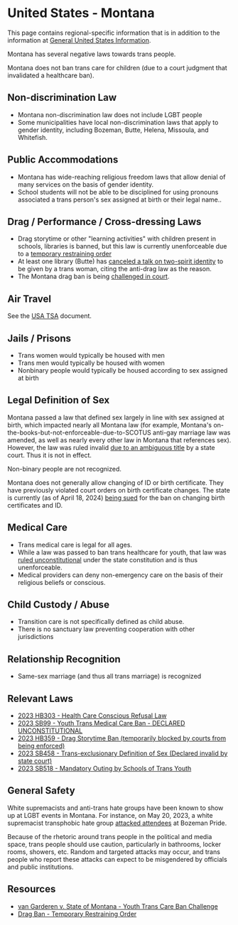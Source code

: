 # United States - Montana

This page contains regional-specific information that is in addition to
the information at [General United States
Information](notes/usa-general.md).

Montana has several negative laws towards trans people.

Montana does not ban trans care for children (due to a court judgment
that invalidated a healthcare ban).

## Non-discrimination Law

 * Montana non-discrimination law does not include LGBT people
 * Some municipalities have local non-discrimination laws that apply to
   gender identity, including Bozeman, Butte, Helena, Missoula, and Whitefish.

## Public Accommodations

 * Montana has wide-reaching religious freedom laws that allow denial of
   many services on the basis of gender identity.
 * School students will not be able to be disciplined for using
   pronouns associated a trans person's sex assigned at birth or their
   legal name..

## Drag / Performance / Cross-dressing Laws

 * Drag storytime or other "learning activities" with children present
   in schools, libraries is banned, but this law is currently
   unenforceable due to a [temporary restraining
   order](https://storage.courtlistener.com/recap/gov.uscourts.mtd.73809/gov.uscourts.mtd.73809.13.0.pdf)
 * At least one library (Butte) has [canceled a talk on two-spirit
   identity](https://mtstandard.com/news/local/butte-silver-bow-county-halts-transgender-woman-s-library-lecture/article_9771f330-00d3-11ee-9c16-6fa909f26697.html)
   to be given by a trans woman, citing the anti-drag law as the reason.
 * The Montana drag ban is being
   [challenged in court](https://billingsgazette.com/montana-drag-reading-ban-lawsuit/article_bbbc9f32-f278-5957-9f09-504fdbe02450.html).

## Air Travel

See the [USA TSA](notes/tsa.md) document.

## Jails / Prisons

 * Trans women would typically be housed with men
 * Trans men would typically be housed with women
 * Nonbinary people would typically be housed according to sex
   assigned at birth

## Legal Definition of Sex

Montana passed a law that defined sex largely in line with sex assigned
at birth, which impacted nearly all Montana law (for example, Montana's
on-the-books-but-not-enforceable-due-to-SCOTUS anti-gay marriage law was
amended, as well as nearly every other law in Montana that references
sex).  However, the law was ruled invalid [due to an ambiguous
title](https://dailymontanan.com/2024/06/25/montana-law-defining-sex-as-male-or-female-unconstitutional-judge-says/)
by a state court.  Thus it is not in effect.

Non-binary people are not recognized.

Montana does not generally allow changing of ID or birth certificate.
They have previously violated court orders on birth certificate changes.
The state is currently (as of April 18, 2024) [being
sued](https://thehill.com/homenews/lgbtq/4603075-montana-sued-over-refusal-to-amend-transgender-peoples-identity-documents/)
for the ban on changing birth certificates and ID.

## Medical Care

 * Trans medical care is legal for all ages.
 * While a law was passed to ban trans healthcare for youth, that law
   was [ruled
   unconstitutional](https://www.erininthemorning.com/p/landmark-ruling-montana-judge-blocks)
   under the state constitution and is thus unenforceable.
 * Medical providers can deny non-emergency care on the basis of their
   religious beliefs or conscious.

## Child Custody / Abuse

 * Transition care is not specifically defined as child abuse.
 * There is no sanctuary law preventing cooperation with other
   jurisdictions
 
## Relationship Recognition

 * Same-sex marriage (and thus all trans marriage) is recognized

## Relevant Laws

 * [2023 HB303 - Health Care Conscious Refusal Law](https://legiscan.com/MT/text/HB303/id/2785644)
 * [2023 SB99 - Youth Trans Medical Care Ban - DECLARED UNCONSTITUTIONAL](https://legiscan.com/MT/text/SB99/id/2786141)
 * [2023 HB359 - Drag Storytime Ban (temporarily blocked by courts from being enforced)](https://legiscan.com/MT/text/HB359/id/2804104)
 * [2023 SB458 - Trans-exclusionary Definition of Sex (Declared invalid by state court)](https://legiscan.com/MT/text/SB458/id/2796910)
 * [2023 SB518 - Mandatory Outing by Schools of Trans Youth](https://legiscan.com/MT/text/SB518/id/2800789)

## General Safety

White supremacists and anti-trans hate groups have been known to show up
at LGBT events in Montana. For instance, on May 20, 2023, a white
supremacist transphobic hate group [attacked attendees](https://www.losangelesblade.com/2023/05/21/bozeman-pride-marred-by-white-supremacy-anti-lgbtq-groups/)
at Bozeman Pride.

Because of the rhetoric around trans people in the political and media
space, trans people should use caution, particularly in bathrooms,
locker rooms, showers, etc.  Random and targeted attacks may occur, and
trans people who report these attacks can expect to be misgendered by
officials and public institutions.

## Resources

 * [van Garderen v. State of Montana - Youth Trans Care Ban Challenge](https://lambdalegal.org/case/van-garderen-v-state-of-montana/)
 * [Drag Ban - Temporary Restraining Order](https://storage.courtlistener.com/recap/gov.uscourts.mtd.73809/gov.uscourts.mtd.73809.13.0.pdf)
